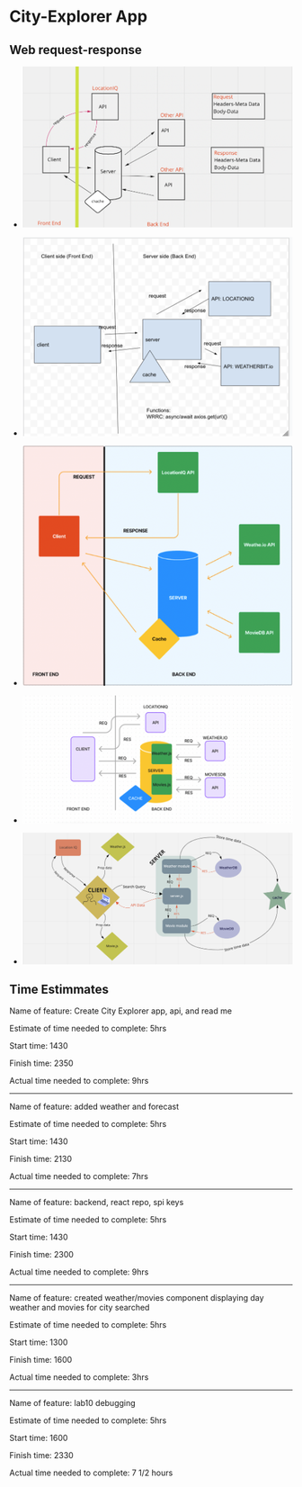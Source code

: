 # City-Explorer App

## Web request-response 

* ![Web request-response drawing](./public/drawing.png)

* ![WRRC](./public/drawing2.png)

* ![WRRC](./public/drawing3.png)

* ![WRRC](./public/drawing4.png)

* ![WRRC](./public/drawing5.png)

## Time Estimmates

Name of feature: Create City Explorer app, api, and read me

Estimate of time needed to complete: 5hrs

Start time: 1430

Finish time: 2350

Actual time needed to complete: 9hrs

----

Name of feature: added weather and forecast

Estimate of time needed to complete: 5hrs

Start time: 1430

Finish time: 2130

Actual time needed to complete: 7hrs

----

Name of feature: backend, react repo, spi keys

Estimate of time needed to complete: 5hrs

Start time: 1430

Finish time: 2300

Actual time needed to complete: 9hrs

----

Name of feature: created weather/movies component displaying day weather and movies for city searched

Estimate of time needed to complete: 5hrs

Start time: 1300

Finish time: 1600

Actual time needed to complete: 3hrs

----

Name of feature: lab10 debugging

Estimate of time needed to complete: 5hrs

Start time: 1600

Finish time: 2330

Actual time needed to complete: 7 1/2 hours






